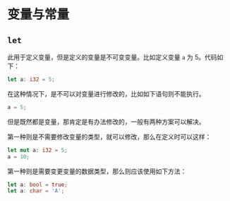 # 变量与常量

## `let`

此用于定义变量，但是定义的变量是不可变变量。比如定义变量 `a` 为 5。代码如下：

```rust
let a: i32 = 5;
```

在这种情况下，是不可以对变量进行修改的，比如如下语句则不能执行。

```rust
a = 5;
```

但是既然都是变量，那肯定是有办法修改的，一般有两种方案可以解决。

第一种则是不需要修改变量的类型，就可以修改，那么在定义时可以这样：

```rust
let mut a: i32 = 5;
a = 10;
```

第一种则是需要变更变量的数据类型，那么则应该使用如下方法：


```rust
let a: bool = true;
let a: char = 'A';
```
